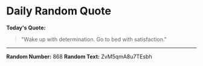# Daily Random Quote

**Today's Quote:**
> "Wake up with determination. Go to bed with satisfaction."

---

**Random Number:** 868
**Random Text:** ZvM5qmA8u7TEsbh
